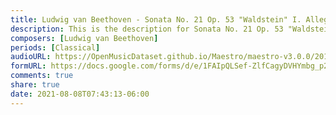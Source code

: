 ```yaml
---
title: Ludwig van Beethoven - Sonata No. 21 Op. 53 "Waldstein" I. Allegro con brio (9)
description: This is the description for Sonata No. 21 Op. 53 "Waldstein" I. Allegro con brio by Ludwig van Beethoven
composers: [Ludwig van Beethoven]
periods: [Classical]
audioURL: https://OpenMusicDataset.github.io/Maestro/maestro-v3.0.0/2017/MIDI-Unprocessed_041_PIANO041_MID--AUDIO-split_07-06-17_Piano-e_1-01_wav--2.midi
formURL: https://docs.google.com/forms/d/e/1FAIpQLSef-ZlfCagyDVHYmbg_p261y7fAodLiLavOjpH29TZegoYqYg/viewform
comments: true
share: true
date: 2021-08-08T07:43:13-06:00
---
```

